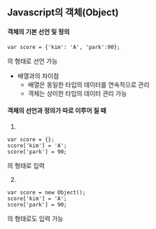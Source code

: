 ## Javascript의 객체(Object)

#### 객체의 기본 선언 및 정의
```
var score = {'kim': 'A', 'park':90};
```
의 형태로 선언 가능
- 배열과의 차이점
    - 배열은 동일한 타입의 데이터를 연속적으로 관리
    - 객체는 상이한 타입의 데이터 관리 가능

#### 객체의 선언과 정의가 따로 이루어 질 때
1. 
```
var score = {};
score['kim'] = 'A';
score['park'] = 90;
```
의 형태로 입력

2.
```
var score = new Object();
score['kim'] = 'A';
score['park'] = 90;
```
의 형태로도 입력 가능